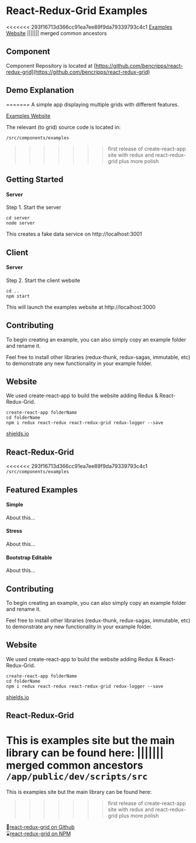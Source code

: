# React-Redux-Grid Examples

<<<<<<< 293f16713d366cc91ea7ee89f9da79339793c4c1
[Examples Website](http://react-redux-grid.herokuapp.com/)
||||||| merged common ancestors
## Component 

Component Repository is located at [https://github.com/bencripps/react-redux-grid](https://github.com/bencripps/react-redux-grid)

## Demo Explanation
=======
A simple app displaying multiple grids with different features.

[Examples Website](http://react-redux-grid.herokuapp.com/)

The relevant (to grid) source code is located in:

`/src/components/examples`
>>>>>>> first release of create-react-app site with redux and react-redux-grid plus more polish

## Getting Started 

#### Server 

Step 1. Start the server 

```
cd server
node server
```

This creates a fake data service on http://localhost:3001

## Client  

#### Server 

Step 2. Start the client website  

```
cd ..
npm start
```

This will launch the examples website at http://localhost:3000


## Contributing 

To begin creating an example, you can also simply copy an example folder and rename it.

Feel free to install other libraries (redux-thunk, redux-sagas, immutable, etc) to demonstrate any new functionality in your example folder.

## Website 

We used create-react-app to build the website adding Redux & React-Redux-Grid. 

```
create-react-app folderName 
cd folderName
npm i redux react-redux react-redux-grid redux-logger --save
```

[shields.io](http://shields.io/)

## React-Redux-Grid 

<<<<<<< 293f16713d366cc91ea7ee89f9da79339793c4c1
`/src/components/examples`

## Featured Examples

#### Simple

About this...

#### Stress

About this...

#### Bootstrap Editable

About this...

## Contributing 

To begin creating an example, you can also simply copy an example folder and rename it.

Feel free to install other libraries (redux-thunk, redux-sagas, immutable, etc) to demonstrate any new functionality in your example folder.

## Website 

We used create-react-app to build the website adding Redux & React-Redux-Grid. 

```
create-react-app folderName 
cd folderName
npm i redux react-redux react-redux-grid redux-logger --save
```

[shields.io](http://shields.io/)

## React-Redux-Grid 

This is examples site but the main library can be found here:
||||||| merged common ancestors
`/app/public/dev/scripts/src`
=======
This is examples site but the main library can be found here:
>>>>>>> first release of create-react-app site with redux and react-redux-grid plus more polish

🍴[react-redux-grid on Github](https://github.com/bencripps/react-redux-grid)     
⌛[react-redux-grid on NPM](https://www.npmjs.com/package/react-redux-grid)
